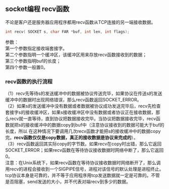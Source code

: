 ## socket编程 recv函数
不论是客户还是服务器应用程序都用recv函数从TCP连接的另一端接收数据。    
```c
int recv( SOCKET s, char FAR *buf, int len, int flags);     
```
参数：   
第一个参数指定接收端套接字。    
第二个参数指明一个缓冲区，该缓冲区用来存放recv函数接收到的数据；   
第三个参数指明buf的长度；   
第四个参数一般置0。   
### recv函数的执行流程
（1）recv先等待s的发送缓冲中的数据被协议传送完毕，如果协议在传送s的发送缓冲中的数据时出现网络错误，那么recv函数返回SOCKET\_ERROR。    
（2）如果s的发送缓冲中没有数据或者数据被协议成功发送完毕后，recv先检查套接字s的接收缓冲区，如果s接收缓冲区中没有数据或者协议正在接收数据，那么recv就一直等待，直到协议把数据接收完毕。当协议把数据接收完毕，recv函数就把s的接收缓冲中的数据copy到buf中（注意协议接收到的数据可能大于buf的长度，所以 在这种情况下要调用几次recv函数才能把s的接收缓冲中的数据copy完。**recv函数仅仅是copy数据，真正的接收数据是协议来完成的**）。   
（3）recv函数返回其实际copy的字节数。如果recv在copy时出错，那么它返回SOCKET_ERROR；如果recv函数在等待协议接收数据时网络中断了，那么它返回0。    
注意：在Unix系统下，如果recv函数在等待协议接收数据时网络断开了，那么调用recv的进程会接收到一个SIGPIPE信号，进程对该信号的默认处理是进程终止。   
tcp协议本身是可靠的，并不等于应用程序用tcp发送数据就一定是可靠的。不管是否阻塞，send发送的大小，并不代表对端recv到多少的数据。   